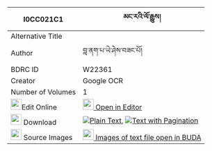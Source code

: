|I0CC021C1|མང་རའི་ལོ་རྒྱུས། 
| --- | --- 
|Alternative Title |
|Author| བླ་ནག་པ་ཡེ་ཤེས་བཟང་པོ།
|BDRC ID | W22361
|Creator | Google OCR
|Number of Volumes| 1
|<img width="25" src="https://img.icons8.com/color/25/000000/edit-property.png">Edit Online| [<img width="25" src="https://avatars.githubusercontent.com/u/45091458?s=200&v=4"> Open in Editor](http://editor.openpecha.org/I0CC021C1)
|<img width="25" src="https://img.icons8.com/fluent/48/000000/download-2.png"/>  Download | [![](https://img.icons8.com/color/20/000000/txt.png)Plain Text](https://github.com/Openpecha/I0CC021C1/releases/download/v1/mangra_i_logyu_plain_I0CC021C1.zip), [![](https://img.icons8.com/color/20/000000/txt.png)Text with Pagination](https://github.com/Openpecha/I0CC021C1/releases/download/v1/mangra_i_logyu_pages_I0CC021C1.zip)
|<img width="25" src="https://img.icons8.com/plasticine/100/000000/pictures-folder.png"/>  Source Images | [<img width="25" src="https://library.bdrc.io/icons/BUDA-small.svg"> Images of text file open in BUDA](https://library.bdrc.io/show/bdr:W22361)